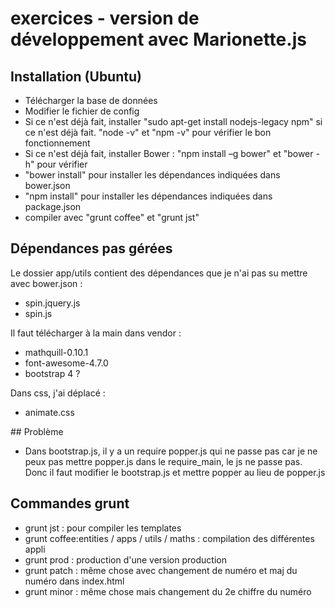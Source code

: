 # exercices - version de développement avec Marionette.js

## Installation (Ubuntu)

* Télécharger la base de données
* Modifier le fichier de config
* Si ce n'est déjà fait, installer "sudo apt-get install nodejs-legacy npm" si ce n'est déjà fait. "node -v" et "npm -v" pour vérifier le bon fonctionnement
* Si ce n'est déjà fait, installer Bower : "npm install –g bower" et "bower -h" pour vérifier
* "bower install" pour installer les dépendances indiquées dans bower.json
* "npm install" pour installer les dépendances indiquées dans package.json
* compiler avec "grunt coffee" et "grunt jst"

## Dépendances pas gérées

Le dossier app/utils contient des dépendances que je n'ai pas su mettre avec bower.json :
* spin.jquery.js
* spin.js

Il faut télécharger à la main dans vendor :
* mathquill-0.10.1
* font-awesome-4.7.0
* bootstrap 4 ?

Dans css, j'ai déplacé :
* animate.css


## Problème

* Dans bootstrap.js, il y a un require popper.js qui ne passe pas car je ne peux pas mettre popper.js dans le require_main, le js ne passe pas. Donc il faut modifier le bootstrap.js et mettre popper au lieu de popper.js

## Commandes grunt

* grunt jst : pour compiler les templates
* grunt coffee:entities / apps / utils / maths : compilation des différentes appli
* grunt prod : production d'une version production
* grunt patch : même chose avec changement de numéro et maj du numéro dans index.html
* grunt minor : même chose mais changement du 2e chiffre du numéro
